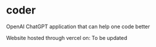 # coder
OpenAI ChatGPT application that can help one code better

Website hosted through vercel on: To be updated
